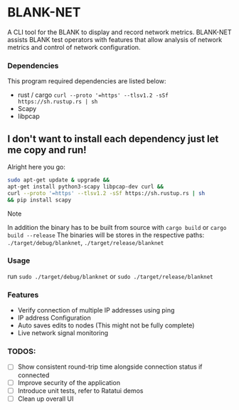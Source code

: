 # BLANK-NET

A CLI tool for the BLANK to display and record network metrics. BLANK-NET assists BLANK test operators with features that allow analysis of network metrics and control of network configuration.

### Dependencies
This program required dependencies are listed below:
- rust / cargo `curl --proto '=https' --tlsv1.2 -sSf https://sh.rustup.rs | sh`
- Scapy
- libpcap
## I don't want to install each dependency just let me copy and run!
Alright here you go:
```bash
sudo apt-get update & upgrade &&
apt-get install python3-scapy libpcap-dev curl &&
curl --proto '=https' --tlsv1.2 -sSf https://sh.rustup.rs | sh
&& pip install scapy
```

  
> [!NOTE]
> In addition the binary has to be built from source with `cargo build` or `cargo build --release` The binaries will be stores in the respective paths: `./target/debug/blanknet`, `./target/release/blanknet`
  
### Usage

run `sudo ./target/debug/blanknet` or `sudo ./target/release/blanknet`
### Features
- Verify connection of multiple IP addresses using ping
- IP address Configuration
-  Auto saves edits to nodes (This might not be fully complete)
- Live network signal monitoring

### TODOS:
- [ ] Show consistent round-trip time alongside connection status if connected
- [ ] Improve security of the application
- [ ] Introduce unit tests, refer to Ratatui demos
- [ ] Clean up overall UI
